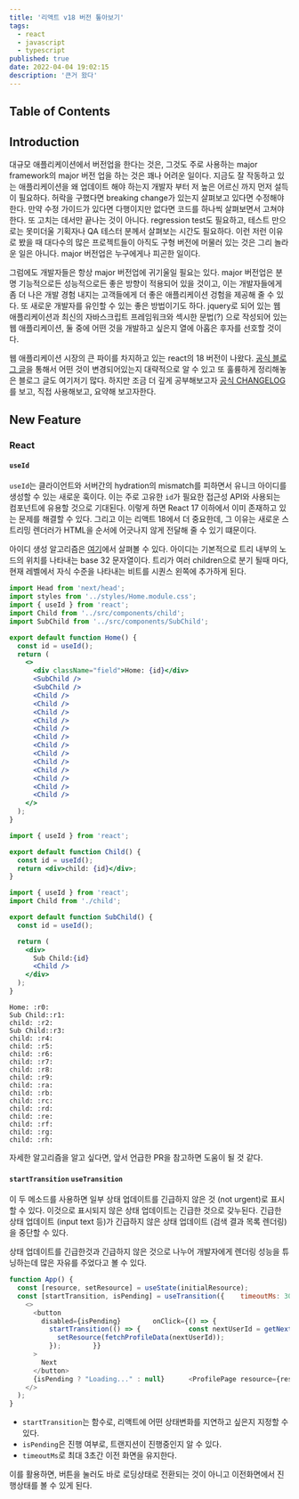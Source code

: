 ```yaml
---
title: '리액트 v18 버전 톺아보기'
tags:
  - react
  - javascript
  - typescript
published: true
date: 2022-04-04 19:02:15
description: '큰거 왔다'
---
```


## Table of Contents

## Introduction

대규모 애플리케이션에서 버전업을 한다는 것은, 그것도 주로 사용하는 major framework의 major 버전 업을 하는 것은 꽤나 어려운 일이다. 지금도 잘 작동하고 있는 애플리케이션을 왜 업데이트 해야 하는지 개발자 부터 저 높은 어르신 까지 먼저 설득이 필요하다. 허락을 구했다면 breaking change가 있는지 살펴보고 있다면 수정해야 한다. 만약 수정 가이드가 있다면 다행이지만 없다면 코드를 하나씩 살펴보면서 고쳐야 한다. 또 고치는 데서만 끝나는 것이 아니다. regression test도 필요하고, 테스트 만으로는 못미더울 기획자나 QA 테스터 분께서 살펴보는 시간도 필요하다. 이런 저런 이유로 봤을 때 대다수의 많은 프로젝트들이 아직도 구형 버전에 머물러 있는 것은 그리 놀라운 일은 아니다. major 버전업은 누구에게나 피곤한 일이다. 

그럼에도 개발자들은 항상 major 버전업에 귀기울일 필요는 있다.  major 버전업은 분명 기능적으로든 성능적으로든 좋은 방향이 적용되어 있을 것이고, 이는 개발자들에게 좀 더 나은 개발 경험 내지는 고객들에게 더 좋은 애플리케이션 겅험을 제공해 줄 수 있다. 또 새로운 개발자를 유인할 수 있는 좋은 방법이기도 하다. jquery로 되어 있는 웹 애플리케이션과 최신의 자바스크립트 프레임워크와 섹시한 문법(?) 으로 작성되어 있는 웹 애플리케이션, 둘 중에 어떤 것을 개발하고 싶은지 열에 아홉은 후자를 선호할 것이다.

웹 애플리케이션 시장의 큰 파이를 차지하고 있는 react의 18 버전이 나왔다. [공식 블로그 글](https://reactjs.org/blog/2022/03/29/react-v18.html)을 통해서 어떤 것이 변경되어있는지 대략적으로 알 수 있고 또 훌륭하게 정리해놓은 블로그 글도 여기저기 많다. 하지만 조금 더 깊게 공부해보고자 [공식 CHANGELOG](https://github.com/facebook/react/blob/main/CHANGELOG.md#1800-march-29-2022)를 보고, 직접 사용해보고, 요약해 보고자한다.

## New Feature

### React

#### `useId`

`useId`는 클라이언트와 서버간의 hydration의 mismatch를 피하면서 유니크 아이디를 생성할 수 있는 새로운 훅이다. 이는 주로 고유한 `id`가 필요한 접근성 API와 사용되는 컴포넌트에 유용할 것으로 기대된다. 이렇게 하면 React 17 이하에서 이미 존재하고 있는 문제를 해결할 수 있다. 그리고 이는 리액트 18에서 더 중요한데, 그 이유는 새로운 스트리밍 렌더러가 HTML을 순서에 어긋나지 않게 전달해 줄 수 있기 떄문이다.

아이디 생성 알고리즘은 [여기](https://github.com/facebook/react/pull/22644)에서 살펴볼 수 있다. 아이디는 기본적으로 트리 내부의 노드의 위치를 나타내는 base 32 문자열이다. 트리가 여러 children으로 분기 될때 마다, 현재 레벨에서 자식 수준을 나타내는 비트를 시퀀스 왼쪽에 추가하게 된다.

```jsx
import Head from 'next/head';
import styles from '../styles/Home.module.css';
import { useId } from 'react';
import Child from '../src/components/child';
import SubChild from '../src/components/SubChild';

export default function Home() {
  const id = useId();
  return (
    <>
      <div className="field">Home: {id}</div>
      <SubChild />
      <SubChild />
      <Child />
      <Child />
      <Child />
      <Child />
      <Child />
      <Child />
      <Child />
      <Child />
      <Child />
      <Child />
      <Child />
      <Child />
      <Child />
    </>
  );
}
```

```jsx
import { useId } from 'react';

export default function Child() {
  const id = useId();
  return <div>child: {id}</div>;
}
```

```jsx
import { useId } from 'react';
import Child from './child';

export default function SubChild() {
  const id = useId();

  return (
    <div>
      Sub Child:{id}
      <Child />
    </div>
  );
}
```

```
Home: :r0:
Sub Child::r1:
child: :r2:
Sub Child::r3:
child: :r4:
child: :r5:
child: :r6:
child: :r7:
child: :r8:
child: :r9:
child: :ra:
child: :rb:
child: :rc:
child: :rd:
child: :re:
child: :rf:
child: :rg:
child: :rh:
```

자세한 알고리즘을 알고 싶다면, 앞서 언급한 PR을 참고하면 도움이 될 것 같다.

#### `startTransition` `useTransition`

이 두 메소드를 사용하면 일부 상태 업데이트를 긴급하지 않은 것 (not urgent)로 표시할 수 있다. 이것으로 표시되지 않은 상태 업데이트는 긴급한 것으로 갖누된다. 긴급한 상태 업데이트 (input text 등)가 긴급하지 않은 상태 업데이트 (검색 결과 목록 렌더링)을 중단할 수 있다. 

상태 업데이트를 긴급한것과 긴급하지 않은 것으로 나누어 개발자에게 렌더링 성능을 튜닝하는데 많은 자유를 주었다고 볼 수 있다.

```javascript
function App() {
  const [resource, setResource] = useState(initialResource);
  const [startTransition, isPending] = useTransition({    timeoutMs: 3000  });  return (
    <>
      <button
        disabled={isPending}        onClick={() => {
          startTransition(() => {            const nextUserId = getNextId(resource.userId);
            setResource(fetchProfileData(nextUserId));
          });        }}
      >
        Next
      </button>
      {isPending ? "Loading..." : null}      <ProfilePage resource={resource} />
    </>
  );
}
```  

- `startTransition`는 함수로, 리액트에 어떤 상태변화를 지연하고 싶은지 지정할 수 있다.
- `isPending`은 진행 여부로, 트랜지션이 진행중인지 알 수 있다.
- `timeoutMs`로 최대 3초간 이전 화면을 유지한다.

이를 활용하면, 버튼을 눌러도 바로 로딩상태로 전환되는 것이 아니고 이전화면에서 진행상태를 볼 수 있게 된다.


